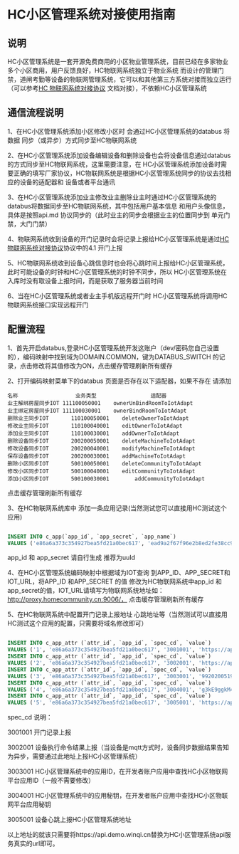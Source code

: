 # HC小区管理系统对接使用指南

## 说明
HC小区管理系统是一套开源免费商用的小区物业管理系统，目前已经在多家物业多个小区商用，用户反馈良好，HC物联网系统独立于物业系统
而设计的管理门禁，道闸考勤等设备的物联网管理系统，它可以和其他第三方系统对接而独立运行（可以参考[HC 物联网系统对接协议](https://gitee.com/java110/MicroCommunityThings/blob/master/back/docs/api.md) 文档对接），不依赖HC小区管理系统

## 通信流程说明

1、在HC小区管理系统添加小区修改小区时 会通过HC小区管理系统的databus 将数据 同步（或异步）方式同步至HC物联网系统

2、在HC小区管理系统添加设备编辑设备和删除设备也会将设备信息通过databus 的方式同步至HC物联网系统，这里需要注意，在
HC小区管理系统添加设备时需要正确的填写厂家协议，HC物联网系统是根据HC小区管理系统同步的协议去找相应的设备的适配器和
设备或者平台通讯

3、在HC小区管理系统添加业主修改业主删除业主时通过HC小区管理系统的databus将数据同步至HC物联网系统，其中包括用户基本信息
和用户头像信息，具体是按照api.md 协议同步的（此时业主的同步会根据业主的位置同步到 单元门禁，大门门禁）

4、物联网系统收到设备的开门记录时会将记录上报给HC小区管理系统是通过[HC 物联网系统对接协议](https://gitee.com/java110/MicroCommunityThings/blob/master/back/docs/api.md)协议中的4.1 开门上报

5、HC物联网系统收到设备心跳信息时也会将心跳时间上报给HC小区管理系统，此时可能设备的时钟和HC小区管理系统的时钟不同步，所以
HC小区管理系统在入库时没有取设备上报时间，而是获取了服务器当前时间

6、当在HC小区管理系统或者业主手机版远程开门时 HC小区管理系统将调用HC物联网系统接口实现远程开门

## 配置流程

1、首先开启databus,登录HC小区管理系统开发这账户（dev/密码您自己设置的），编码映射中找到域为DOMAIN.COMMON，键为DATABUS_SWITCH
的记录，点击修改将其值修改为ON，点击缓存管理刷新所有缓存

2、打开编码映射菜单下的databus 页面是否存在以下适配器，如果不存在 请添加

```
名称	                业务类型	             适配器
业主解绑房屋同步IOT	111100050001	ownerUnBindRoomToIotAdapt
业主绑定房屋同步IOT	111100030001	ownerBindRoomToIotAdapt
删除业主同步IOT		110100050001	deleteOwnerToIotAdapt
修改业主同步IOT		110100040001	editOwnerToIotAdapt
添加业主同步IOT		110100030001	addOwnerToIotAdapt
删除设备同步IOT		200200050001	deleteMachineToIotAdapt
修改设备同步IOT		200200040001	modifyMachineToIotAdapt
保存设备同步IOT		200200030001	addMachineToIotAdapt
删除小区同步IOT		500100050001	deleteCommunityToIotAdapt
修改小区同步IOT		500100040001	editCommunityToIotAdapt
添加小区同步IOT	    500100030001	    addCommunityToIotAdapt

```

点击缓存管理刷新所有缓存

3、在HC物联网系统库中 添加一条应用记录(当然测试您可以直接用HC测试这个应用)

```sql

INSERT INTO c_app(`app_id`, `app_secret`, `app_name`)
VALUES ('e86a6a373c354927bea5fd21a0bec617', 'ead9a2f67f96e2b8ed2fe38cc9709463', 'HC测试');
```

app_id 和 app_secret 请自行生成 推荐为uuId

4、在HC小区管理系统编码映射中根据域为IOT查询 到APP_ID、APP_SECRET和IOT_URL，将APP_ID 和APP_SECRET 的值
修改为HC物联网系统中app_id 和 app_secret的值，IOT_URL请填写为物联网系统地址如：http://proxy.homecommunity.cn:9006/，
点击缓存管理刷新所有缓存

5、在HC物联网系统中配置开门记录上报地址 心跳地址等（当然测试可以直接用HC测试这个应用的配置，只需要将域名修改即可）

```sql

INSERT INTO c_app_attr (`attr_id`, `app_id`, `spec_cd`, `value`)
VALUES ('1', 'e86a6a373c354927bea5fd21a0bec617', '3001001', 'https://api.demo.winqi.cn/api/machine/openDoorLog');
INSERT INTO c_app_attr (`attr_id`, `app_id`, `spec_cd`, `value`)
VALUES ('2', 'e86a6a373c354927bea5fd21a0bec617', '3002001', 'https://api.demo.winqi.cn/api/machine/cmdResult');
INSERT INTO c_app_attr (`attr_id`, `app_id`, `spec_cd`, `value`)
VALUES ('3', 'e86a6a373c354927bea5fd21a0bec617', '3003001', '992020051967020024');
INSERT INTO c_app_attr (`attr_id`, `app_id`, `spec_cd`, `value`)
VALUES ('4', 'e86a6a373c354927bea5fd21a0bec617', '3004001', 'g3kE9ggkM4Jqrs576rJS0CYg7dbtMXPT');
INSERT INTO c_app_attr (`attr_id`, `app_id`, `spec_cd`, `value`)
VALUES ('5', 'e86a6a373c354927bea5fd21a0bec617', '3005001', 'https://api.demo.winqi.cn/api/machine/heartbeat');

```
spec_cd 说明：

3001001 开门记录上报

3002001 设备执行命令结果上报（当设备是mqtt方式时，设备同步数据结果告知为异步，需要通过此地址上报HC小区管理系统）

3003001 HC小区管理系统中的应用ID，在开发者账户应用中查找HC小区物联网平台应用ID（一般不需要修改）

3004001 HC小区管理系统中的应用秘钥，在开发者账户应用中查找HC小区物联网平台应用秘钥

3005001 设备心跳上报HC小区管理系统地址

以上地址的就该只需要将https://api.demo.winqi.cn替换为HC小区管理系统api服务真实的url即可。



